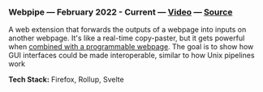 ### Webpipe — February 2022 - Current — [Video](https://www.youtube.com/watch?v=i8vP2M1B5UY&list=PLNb0YnM0RyKikrldCJ3hfWYxspbccqudE&index=1) — [Source](https://github.com/madacol/webpipe)

  A web extension that forwards the outputs of a webpage into inputs on another webpage. It's like a real-time copy-paster, but it gets powerful when [combined with a programmable webpage](https://www.youtube.com/watch?v=doJV2TPVyxI&list=PLNb0YnM0RyKikrldCJ3hfWYxspbccqudE&index=4&t=62). The goal is to show how GUI interfaces could be made interoperable, similar to how Unix pipelines work

  **Tech Stack:** Firefox, Rollup, Svelte